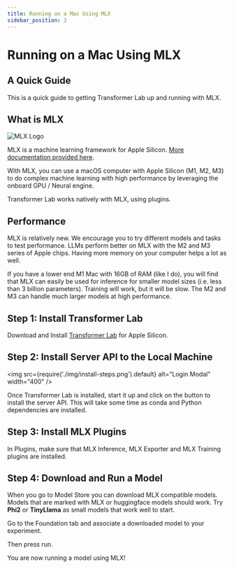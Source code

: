 ```yaml
---
title: Running on a Mac Using MLX
sidebar_position: 2
---
```


# Running on a Mac Using MLX

## A Quick Guide

This is a quick guide to getting Transformer Lab up and running with MLX.

## What is MLX

![MLX Logo](https://ml-explore.github.io/mlx/build/html/_static/mlx_logo.png)

MLX is a machine learning framework for Apple Silicon. [More documentation provided here](https://github.com/ml-explore/mlx).

With MLX, you can use a macOS computer with Apple Silicon (M1, M2, M3) to do complex machine learning with high performance by leveraging the onboard GPU / Neural engine.

Transformer Lab works natively with MLX, using plugins.

## Performance

MLX is relatively new. We encourage you to try different models and tasks to test performance. LLMs perform better on MLX with the M2 and M3 series of Apple chips. Having more memory on your computer helps a lot as well.

If you have a lower end M1 Mac with 16GB of RAM (like I do), you will find that MLX can easily be used for inference for smaller model sizes (i.e. less than 3 billion parameters). Training will work, but it will be slow. The M2 and M3 can handle much larger models at high performance.

## Step 1: Install Transformer Lab

Download and Install [Transformer Lab](/docs/download) for Apple Silicon.

## Step 2: Install Server API to the Local Machine

<img src={require('./img/install-steps.png').default} alt="Login Modal" width="400" />

Once Transformer Lab is installed, start it up and click on the button to install the server API. This will take some time as conda and Python dependencies are installed.

## Step 3: Install MLX Plugins

In Plugins, make sure that MLX Inference, MLX Exporter and MLX Training plugins are installed.

## Step 4: Download and Run a Model

When you go to Model Store you can download MLX compatible models. Models that are marked with MLX or huggingface models should work. Try **Phi2** or **TinyLlama** as small models that work well to start.

Go to the Foundation tab and associate a downloaded model to your experiment.

Then press run.

You are now running a model using MLX!

